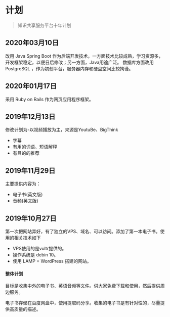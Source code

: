 # 计划
> 知识共享服务平台十年计划

## 2020年03月10日
改用 Java Spring Boot 作为后端开发技术，一方面技术比较成熟，学习资源多，开发框架稳定，以便日后修改；另一方面，Java用途广泛。
数据库方面改用 PostgreSQL ，作为初创平台，服务器内存和硬盘空间比较拘谨。

## 2020年01月17日
采用 Ruby on Rails 作为网页应用程序框架。

## 2019年12月13日
修改计划为-以视频播放为主，来源是YoutuBe、BigThink
- 字幕
- 有用的词语、短语解释
- 有目的的推荐

## 2019年11月29日
主要提供内容为：
- 电子书(英文版)
- 音频(英文版)

## 2019年10月27日
第一次把网站弄好，有了独立的VPS、域名、可以访问。添加了第一本电子书。使用的相关技术如下

- VPS使用的是vultr提供的。
- 操作系统是 debin 10。
- 使用 LAMP + WordPress 搭建的网站。

#### 整体计划
目标是收集中外的电子书、英语音频等文件。供大家免费下载和使用，然后提供周边服务。

电子书存储在百度网盘中，使用提取码分享。收集的电子书是有针对性的，尽量提供高质量的描述。
